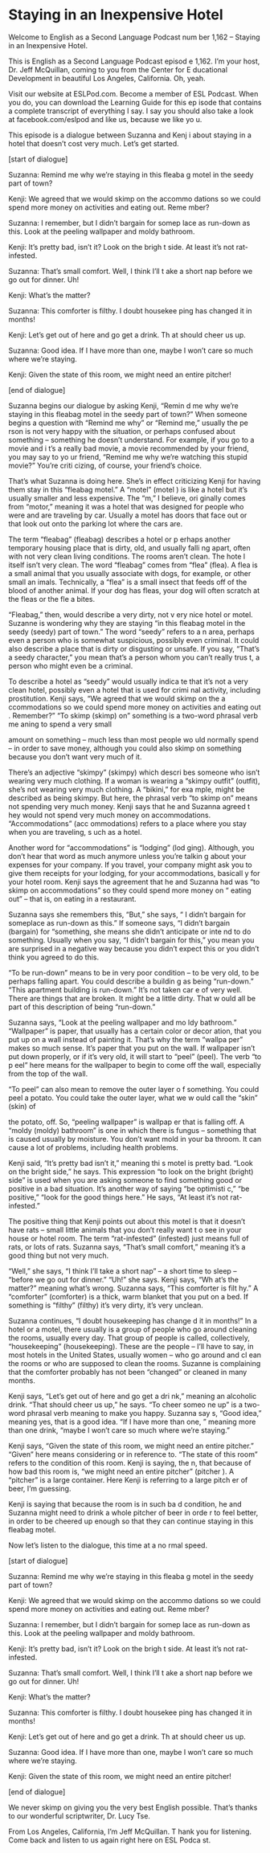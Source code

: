 # Staying in an Inexpensive Hotel

Welcome to English as a Second Language Podcast num ber 1,162 – Staying in an Inexpensive Hotel. 

This is English as a Second Language Podcast episod e 1,162. I’m your host, Dr. Jeff McQuillan, coming to you from the Center for E ducational Development in beautiful Los Angeles, California. Oh, yeah. 

Visit our website at ESLPod.com. Become a member of  ESL Podcast. When you do, you can download the Learning Guide for this ep isode that contains a complete transcript of everything I say. I say you should also take a look at facebook.com/eslpod and like us, because we like yo u.  

This episode is a dialogue between Suzanna and Kenj i about staying in a hotel that doesn’t cost very much. Let’s get started. 

[start of dialogue] 

Suzanna: Remind me why we’re staying in this fleaba g motel in the seedy part of town? 

Kenji: We agreed that we would skimp on the accommo dations so we could spend more money on activities and eating out. Reme mber? 

Suzanna: I remember, but I didn’t bargain for somep lace as run-down as this. Look at the peeling wallpaper and moldy bathroom. 

Kenji: It’s pretty bad, isn’t it? Look on the brigh t side. At least it’s not rat-infested. 

Suzanna: That’s small comfort. Well, I think I’ll t ake a short nap before we go out for dinner. Uh! 

Kenji: What’s the matter? 

Suzanna: This comforter is filthy. I doubt housekee ping has changed it in months! 

Kenji: Let’s get out of here and go get a drink. Th at should cheer us up. 

Suzanna: Good idea. If I have more than one, maybe I won’t care so much where we’re staying.  

 Kenji: Given the state of this room, we might need an entire pitcher! 

[end of dialogue] 

Suzanna begins our dialogue by asking Kenji, “Remin d me why we’re staying in this fleabag motel in the seedy part of town?” When  someone begins a question with “Remind me why” or “Remind me,” usually the pe rson is not very happy with the situation, or perhaps confused about something – something he doesn’t understand. For example, if you go to a movie and i t’s a really bad movie, a movie recommended by your friend, you may say to yo ur friend, “Remind me why we’re watching this stupid movie?” You’re criti cizing, of course, your friend’s choice.  

That’s what Suzanna is doing here. She’s in effect criticizing Kenji for having them stay in this “fleabag motel.” A “motel” (motel ) is like a hotel but it’s usually smaller and less expensive. The “m,” I believe, ori ginally comes from “motor,” meaning it was a hotel that was designed for people  who were and are traveling by car. Usually a motel has doors that face out or that look out onto the parking lot where the cars are.  

The term “fleabag” (fleabag) describes a hotel or p erhaps another temporary housing place that is dirty, old, and usually falli ng apart, often with not very clean living conditions. The rooms aren’t clean. The hote l itself isn’t very clean. The word “fleabag” comes from “flea” (flea). A flea is a small animal that you usually associate with dogs, for example, or other small an imals. Technically, a “flea” is a small insect that feeds off of the blood of another  animal. If your dog has fleas, your dog will often scratch at the fleas or the fle a bites.  

“Fleabag,” then, would describe a very dirty, not v ery nice hotel or motel. Suzanne is wondering why they are staying “in this fleabag motel in the seedy (seedy) part of town.” The word “seedy” refers to a n area, perhaps even a person who is somewhat suspicious, possibly even criminal.  It could also describe a place that is dirty or disgusting or unsafe. If you  say, “That’s a seedy character,” you mean that’s a person whom you can’t really trus t, a person who might even be a criminal.  

To describe a hotel as “seedy” would usually indica te that it’s not a very clean hotel, possibly even a hotel that is used for crimi nal activity, including prostitution. Kenji says, “We agreed that we would skimp on the a ccommodations so we could spend more money on activities and eating out . Remember?” “To skimp (skimp) on” something is a two-word phrasal verb me aning to spend a very small  

amount on something – much less than most people wo uld normally spend – in order to save money, although you could also skimp on something because you don’t want very much of it.  

There’s an adjective “skimpy” (skimpy) which descri bes someone who isn’t wearing very much clothing. If a woman is wearing a  “skimpy outfit” (outfit), she’s not wearing very much clothing. A “bikini,” for exa mple, might be described as being skimpy. But here, the phrasal verb “to skimp on” means not spending very much money. Kenji says that he and Suzanna agreed t hey would not spend very much money on accommodations. “Accommodations” (acc ommodations) refers to a place where you stay when you are traveling, s uch as a hotel.  

Another word for “accommodations” is “lodging” (lod ging). Although, you don’t hear that word as much anymore unless you’re talkin g about your expenses for your company. If you travel, your company might ask  you to give them receipts for your lodging, for your accommodations, basicall y for your hotel room. Kenji says the agreement that he and Suzanna had was “to skimp on accommodations” so they could spend more money on “ eating out” – that is, on eating in a restaurant.  

Suzanna says she remembers this, “But,” she says, “ I didn’t bargain for someplace as run-down as this.” If someone says, “I  didn’t bargain (bargain) for “something, she means she didn’t anticipate or inte nd to do something. Usually when you say, “I didn’t bargain for this,” you mean  you are surprised in a negative way because you didn’t expect this or you didn’t think you agreed to do this.  

“To be run-down” means to be in very poor condition  – to be very old, to be perhaps falling apart. You could describe a buildin g as being “run-down.” “This apartment building is run-down.” It’s not taken car e of very well. There are things that are broken. It might be a little dirty. That w ould all be part of this description of being “run-down.”  

Suzanna says, “Look at the peeling wallpaper and mo ldy bathroom.” “Wallpaper” is paper, that usually has a certain color or decor ation, that you put up on a wall instead of painting it. That’s why the term “wallpa per” makes so much sense. It’s paper that you put on the wall. If wallpaper isn’t put down properly, or if it’s very old, it will start to “peel” (peel). The verb “to p eel” here means for the wallpaper to begin to come off the wall, especially from the top  of the wall.  

“To peel” can also mean to remove the outer layer o f something. You could peel a potato. You could take the outer layer, what we w ould call the “skin” (skin) of  

the potato, off. So, “peeling wallpaper” is wallpap er that is falling off. A “moldy (moldy) bathroom” is one in which there is fungus –  something that is caused usually by moisture. You don’t want mold in your ba throom. It can cause a lot of problems, including health problems.  

Kenji said, “It’s pretty bad isn’t it,” meaning thi s motel is pretty bad. “Look on the bright side,” he says. This expression “to look on the bright (bright) side” is used when you are asking someone to find something good or positive in a bad situation. It’s another way of saying “be optimisti c,” “be positive,” “look for the good things here.” He says, “At least it’s not rat- infested.”  

The positive thing that Kenji points out about this  motel is that it doesn’t have rats – small little animals that you don’t really want t o see in your house or hotel room. The term “rat-infested” (infested) just means  full of rats, or lots of rats. Suzanna says, “That’s small comfort,” meaning it’s a good thing but not very much.  

“Well,” she says, “I think I’ll take a short nap” –  a short time to sleep – “before we go out for dinner.” “Uh!” she says. Kenji says, “Wh at’s the matter?” meaning what’s wrong. Suzanna says, “This comforter is filt hy.” A “comforter” (comforter) is a thick, warm blanket that you put on a bed. If something is “filthy” (filthy) it’s very dirty, it’s very unclean.  

Suzanna continues, “I doubt housekeeping has change d it in months!” In a hotel or a motel, there usually is a group of people who go around cleaning the rooms, usually every day. That group of people is called, collectively, “housekeeping” (housekeeping). These are the people – I’ll have to  say, in most hotels in the United States, usually women – who go around and cl ean the rooms or who are supposed to clean the rooms. Suzanne is complaining  that the comforter probably has not been “changed” or cleaned in many months.  

Kenji says, “Let’s get out of here and go get a dri nk,” meaning an alcoholic drink. “That should cheer us up,” he says. “To cheer someo ne up” is a two-word phrasal verb meaning to make you happy. Suzanna say s, “Good idea,” meaning yes, that is a good idea. “If I have more than one, ” meaning more than one drink, “maybe I won’t care so much where we’re staying.”  

Kenji says, “Given the state of this room, we might  need an entire pitcher.” “Given” here means considering or in reference to. “The state of this room” refers to the condition of this room. Kenji is saying, the n, that because of how bad this room is, “we might need an entire pitcher” (pitcher ). A “pitcher” is a large container. Here Kenji is referring to a large pitch er of beer, I’m guessing.   

 Kenji is saying that because the room is in such ba d condition, he and Suzanna might need to drink a whole pitcher of beer in orde r to feel better, in order to be cheered up enough so that they can continue staying  in this fleabag motel.  

Now let’s listen to the dialogue, this time at a no rmal speed. 

[start of dialogue] 

Suzanna: Remind me why we’re staying in this fleaba g motel in the seedy part of town? 

Kenji: We agreed that we would skimp on the accommo dations so we could spend more money on activities and eating out. Reme mber? 

Suzanna: I remember, but I didn’t bargain for somep lace as run-down as this. Look at the peeling wallpaper and moldy bathroom. 

Kenji: It’s pretty bad, isn’t it? Look on the brigh t side. At least it’s not rat-infested. 

Suzanna: That’s small comfort. Well, I think I’ll t ake a short nap before we go out for dinner. Uh! 

Kenji: What’s the matter? 

Suzanna: This comforter is filthy. I doubt housekee ping has changed it in months! 

Kenji: Let’s get out of here and go get a drink. Th at should cheer us up. 

Suzanna: Good idea. If I have more than one, maybe I won’t care so much where we’re staying. 

Kenji: Given the state of this room, we might need an entire pitcher! 

[end of dialogue] 

We never skimp on giving you the very best English possible. That’s thanks to our wonderful scriptwriter, Dr. Lucy Tse.  

From Los Angeles, California, I’m Jeff McQuillan. T hank you for listening. Come back and listen to us again right here on ESL Podca st.   

